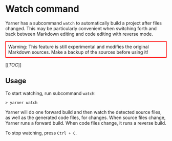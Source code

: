 # Watch command

Yarner has a subcommand `watch` to automatically build a project after files changed. This may be particularly convenient when switching forth and back between Markdown editing and code editing with reverse mode.

<div style="border: 2px solid red; padding: 0.5em;">
Warning: This feature is still experimental and modifies the original Markdown sources. Make a backup of the sources before using it!
</div>

[[_TOC_]]

## Usage

To start watching, run subcommand `watch`:

```plaintext
> yarner watch
```

Yarner will do one forward build and then watch the detected source files, as well as the generated code files, for changes. When source files change, Yarner runs a forward build. When code files change, it runs a reverse build.

To stop watching, press `Ctrl + C`.
